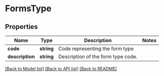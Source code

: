 # FormsType

## Properties
Name | Type | Description | Notes
------------ | ------------- | ------------- | -------------
**code** | **string** | Code representing the form type | 
**description** | **string** | Description of the form type code. | 

[[Back to Model list]](../../README.md#documentation-for-models) [[Back to API list]](../../README.md#documentation-for-api-endpoints) [[Back to README]](../../README.md)

